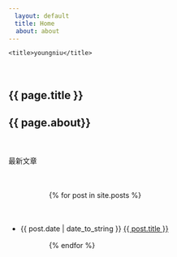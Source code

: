 ```yaml
---
　layout: default
　title: Home
  about: about
---
```

    <title>youngniu</title>
　　<h2>{{ page.title }}</h2>
	<h2>{{ page.about}}</h2>


　　<p>最新文章</p>

　　<ul>

　　　　{% for post in site.posts %}

　　　　　　<li>{{ post.date | date_to_string }} <a href="{{ site.baseurl }}{{ post.url }}">{{ post.title }}</a></li>

　　　　{% endfor %}

　　</ul>